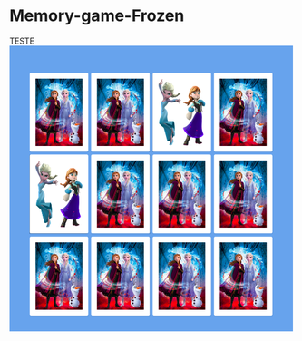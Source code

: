 # Memory-game-Frozen

TESTE
![Memory-game](https://github.com/LeticiaISilveira/Memory-game-Frozen/blob/master/img/img-memory-game_Frozen.png)
